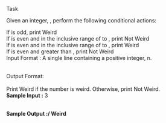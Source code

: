 
Task<br>

Given an integer, , perform the following conditional actions:<br>

If  is odd, print Weird<br>
If  is even and in the inclusive range of  to , print Not Weird<br>
If  is even and in the inclusive range of  to , print Weird<br>
If  is even and greater than , print Not Weird<br>
Input Format : A single line containing a positive integer, n.<br>

<br>
Output Format:<br>
<br>
Print Weird if the number is weird. Otherwise, print Not Weird.
<br>
<b>Sample Input :</b> 3
<br><br>

<b>Sample Output :/<b> Weird
